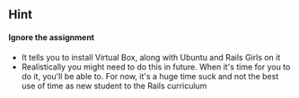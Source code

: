 ## Hint

#### Ignore the assignment
* It tells you to install Virtual Box, along with Ubuntu and Rails Girls on it
* Realistically you might need to do this in future. When it's time for you to do it, you'll be able to. For now, it's a huge time suck and not the best use of time as new student to the Rails curriculum
